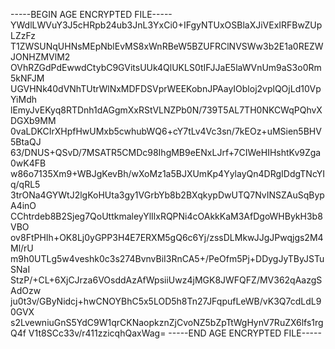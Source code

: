 -----BEGIN AGE ENCRYPTED FILE-----
YWdlLWVuY3J5cHRpb24ub3JnL3YxCi0+IFgyNTUxOSBlaXJiVExIRFBwZUpLZzFz
T1ZWSUNqUHNsMEpNblEvMS8xWnRBeW5BZUFRClNVSWw3b2E1a0REZWJONHZMVlM2
OVhRZGdPdEwwdCtybC9GVitsUUk4QlUKLS0tIFJJaE5laWVnUm9aS3o0Rm5kNFJM
UGVHNk40dVNhTUtrWlNxMDFDSVprWEEKobnJPAayIObloj2vplQOjLd10VpYiMdh
lEmyJvEKyq8RTDnh1dAGgmXxRStVLNZPb0N/739T5AL7TH0NKCWqPQhvXDGXb9MM
0vaLDKCIrXHpfHwUMxb5cwhubWQ6+cY7tLv4Vc3sn/7kEOz+uMSien5BHV5BtaQJ
63/DNUS+QSvD/7MSATR5CMDc98IhgMB9eENxLJrf+7CIWeHIHshtKv9Zga0wK4FB
w86o7135Xm9+WBJgKevBh/wXoMz1a5BJXUmKp4YylayQn4DRgIDdgTNcYIq/qRL5
3trONa4GYWtJ2lgKoHUta3gy1VGrbYb8b2BXqkypDwUTQ7NvINSZAuSqBypA4inO
CChtrdeb8B2Sjeg7QoUttkmaleyYlIlxRQPNi4cOAkkKaM3AfDgoWHBykH3b8VBO
ov8FtPHIh+OK8Lj0yGPP3H4E7ERXM5gQ6c6Yj/zssDLMkwJJgJPwqjgs2M4Ml/rU
m9h0UTLg5w4veshk0c3s274BvnvBiI3RnCA5+/PeOfm5Pj+DDygJyTByJSTuSNaI
StzP/+CL+6XjCJrza6VOsddAzAfWpsiiUwz4jMGK8JWFQFZ/MV362qAazgSAdOzw
ju0t3v/GByNidcj+hwCNOYBhC5x5LOD5h8Tn27JFqpufLeWB/vK3Q7cdLdL90GVX
s2LvewniuGnS5YdC9W1qrCKNaopkznZjCvoNZ5bZpTtWgHynV7RuZX6lfs1rgQ4f
V1t8SCc33v/r411zzicqhQaxWag=
-----END AGE ENCRYPTED FILE-----
